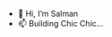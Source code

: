 - 👋 Hi, I’m Salman
- 📫 Building Chic Chic...

<!---
cca-salman/cca-salman is a ✨ special ✨ repository because its `README.md` (this file) appears on your GitHub profile.
You can click the Preview link to take a look at your changes.
--->
